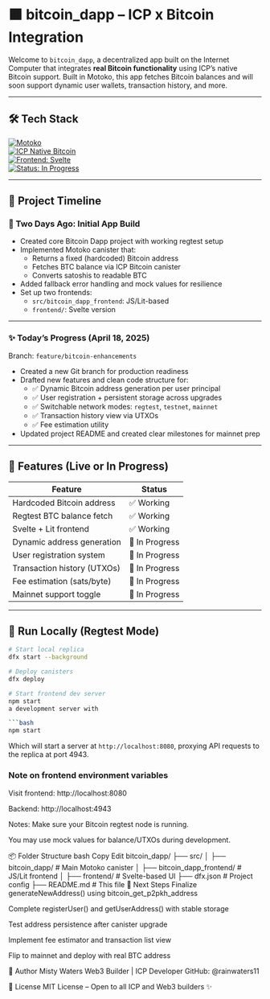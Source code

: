 # 🟧 bitcoin_dapp – ICP x Bitcoin Integration

Welcome to `bitcoin_dapp`, a decentralized app built on the Internet Computer that integrates **real Bitcoin functionality** using ICP’s native Bitcoin support. Built in Motoko, this app fetches Bitcoin balances and will soon support dynamic user wallets, transaction history, and more.

---

## 🛠️ Tech Stack

[![Motoko](https://img.shields.io/badge/Made%20with-Motoko-blueviolet)](https://dfinity.org/developers/motoko)  
[![ICP Native Bitcoin](https://img.shields.io/badge/ICP%20-Bitcoin%20Integration-orange)](https://internetcomputer.org/)  
[![Frontend: Svelte](https://img.shields.io/badge/Frontend-Svelte-red)](https://svelte.dev/)  
[![Status: In Progress](https://img.shields.io/badge/Status-Dev%20in%20Progress-yellow)](https://github.com/rainwaters11/ICP_DevMO)

---

## 📆 Project Timeline

### 🚀 Two Days Ago: Initial App Build
- Created core Bitcoin Dapp project with working regtest setup
- Implemented Motoko canister that:
  - Returns a fixed (hardcoded) Bitcoin address
  - Fetches BTC balance via ICP Bitcoin canister
  - Converts satoshis to readable BTC
- Added fallback error handling and mock values for resilience
- Set up two frontends:
  - `src/bitcoin_dapp_frontend`: JS/Lit-based
  - `frontend/`: Svelte version

---

### ✨ Today’s Progress (April 18, 2025)
Branch: `feature/bitcoin-enhancements`

- Created a new Git branch for production readiness
- Drafted new features and clean code structure for:
  - ✅ Dynamic Bitcoin address generation per user principal
  - ✅ User registration + persistent storage across upgrades
  - ✅ Switchable network modes: `regtest`, `testnet`, `mainnet`
  - ✅ Transaction history view via UTXOs
  - ✅ Fee estimation utility
- Updated project README and created clear milestones for mainnet prep

---

## 🔧 Features (Live or In Progress)

| Feature                        | Status         |
|-------------------------------|----------------|
| Hardcoded Bitcoin address     | ✅ Working     |
| Regtest BTC balance fetch     | ✅ Working     |
| Svelte + Lit frontend         | ✅ Working     |
| Dynamic address generation    | 🔄 In Progress |
| User registration system      | 🔄 In Progress |
| Transaction history (UTXOs)   | 🔄 In Progress |
| Fee estimation (sats/byte)    | 🔄 In Progress |
| Mainnet support toggle        | 🔄 In Progress |

---

## 🧪 Run Locally (Regtest Mode)

```bash
# Start local replica
dfx start --background

# Deploy canisters
dfx deploy

# Start frontend dev server
npm start
a development server with

```bash
npm start
```

Which will start a server at `http://localhost:8080`, proxying API requests to the replica at port 4943.

### Note on frontend environment variables

Visit frontend: http://localhost:8080

Backend: http://localhost:4943

Notes:
Make sure your Bitcoin regtest node is running.

You may use mock values for balance/UTXOs during development.

📦 Folder Structure
bash
Copy
Edit
bitcoin_dapp/
├── src/
│   ├── bitcoin_dapp/          # Main Motoko canister
│   ├── bitcoin_dapp_frontend/ # JS/Lit frontend
│
├── frontend/                  # Svelte-based UI
├── dfx.json                   # Project config
├── README.md                  # This file
🧠 Next Steps
 Finalize generateNewAddress() using bitcoin_get_p2pkh_address

 Complete registerUser() and getUserAddress() with stable storage

 Test address persistence after canister upgrade

 Implement fee estimator and transaction list view

 Flip to mainnet and deploy with real BTC address

👤 Author
Misty Waters
Web3 Builder | ICP Developer
GitHub: @rainwaters11

📝 License
MIT License – Open to all ICP and Web3 builders ✨

